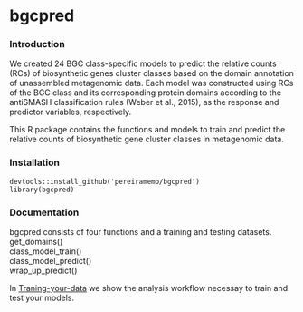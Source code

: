 # bgcpred

### Introduction
We created 24 BGC class-specific models to predict the relative counts (RCs) of biosynthetic genes cluster classes based on the domain annotation of unassembled metagenomic data. Each model was constructed using RCs of the BGC class and its corresponding protein domains according to the antiSMASH classification rules (Weber et al., 2015), as
the response and predictor variables, respectively.

This R package contains the functions and models to train and predict the relative counts of biosynthetic gene cluster classes in metagenomic data.

### Installation

```
devtools::install_github('pereiramemo/bgcpred')
library(bgcpred)
```

### Documentation
bgcpred consists of four functions and a training and testing datasets.  
get_domains()  
class_model_train()  
class_model_predict()  
wrap_up_predict()  

In [Traning-your-data](https://rawgit.com/pereiramemo/ufBGCtoolbox/master/machine_leaRning/bgcpred_workflow.html) we show the analysis workflow necessay to train and test your models.




